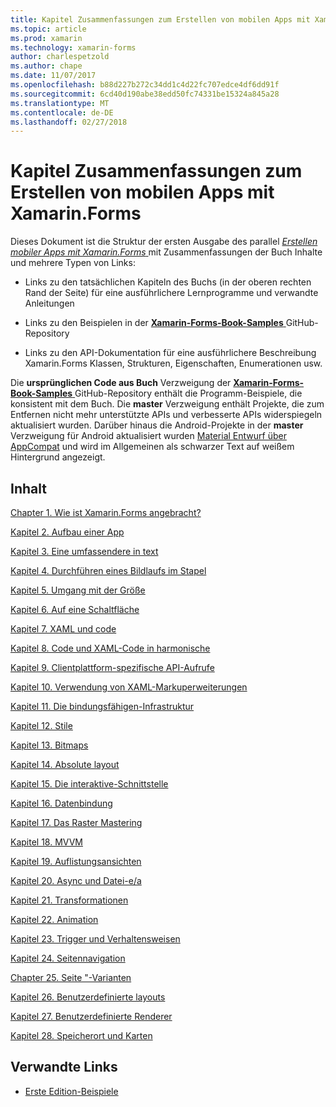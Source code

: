 ```yaml
---
title: Kapitel Zusammenfassungen zum Erstellen von mobilen Apps mit Xamarin.Forms
ms.topic: article
ms.prod: xamarin
ms.technology: xamarin-forms
author: charlespetzold
ms.author: chape
ms.date: 11/07/2017
ms.openlocfilehash: b88d227b272c34dd1c4d22fc707edce4df6dd91f
ms.sourcegitcommit: 6cd40d190abe38edd50fc74331be15324a845a28
ms.translationtype: MT
ms.contentlocale: de-DE
ms.lasthandoff: 02/27/2018
---
```

# <a name="chapter-summaries-for-creating-mobile-apps-with-xamarinforms"></a>Kapitel Zusammenfassungen zum Erstellen von mobilen Apps mit Xamarin.Forms

Dieses Dokument ist die Struktur der ersten Ausgabe des parallel [ *Erstellen mobiler Apps mit Xamarin.Forms* ](~/xamarin-forms/creating-mobile-apps-xamarin-forms/index.md) mit Zusammenfassungen der Buch Inhalte und mehrere Typen von Links:

- Links zu den tatsächlichen Kapiteln des Buchs (in der oberen rechten Rand der Seite) für eine ausführlichere Lernprogramme und verwandte Anleitungen

- Links zu den Beispielen in der [ **Xamarin-Forms-Book-Samples** ](https://github.com/xamarin/xamarin-forms-book-samples) GitHub-Repository

- Links zu den API-Dokumentation für eine ausführlichere Beschreibung Xamarin.Forms Klassen, Strukturen, Eigenschaften, Enumerationen usw.

Die **ursprünglichen Code aus Buch** Verzweigung der [ **Xamarin-Forms-Book-Samples** ](https://github.com/xamarin/xamarin-forms-book-samples) GitHub-Repository enthält die Programm-Beispiele, die konsistent mit dem Buch. Die **master** Verzweigung enthält Projekte, die zum Entfernen nicht mehr unterstützte APIs und verbesserte APIs widerspiegeln aktualisiert wurden. Darüber hinaus die Android-Projekte in der **master** Verzweigung für Android aktualisiert wurden [Material Entwurf über AppCompat](~/xamarin-forms/platform/android/index.md) und wird im Allgemeinen als schwarzer Text auf weißem Hintergrund angezeigt.

## <a name="contents"></a>Inhalt

[Chapter 1. Wie ist Xamarin.Forms angebracht?](chapter01.md)

[Kapitel 2. Aufbau einer App](chapter02.md)

[Kapitel 3. Eine umfassendere in text](chapter03.md)

[Kapitel 4. Durchführen eines Bildlaufs im Stapel](chapter04.md)

[Kapitel 5. Umgang mit der Größe](chapter05.md)

[Kapitel 6. Auf eine Schaltfläche](chapter06.md)

[Kapitel 7. XAML und code](chapter07.md)

[Kapitel 8. Code und XAML-Code in harmonische](chapter08.md)

[Kapitel 9. Clientplattform-spezifische API-Aufrufe](chapter09.md)

[Kapitel 10. Verwendung von XAML-Markuperweiterungen](chapter10.md)

[Kapitel 11. Die bindungsfähigen-Infrastruktur](chapter11.md)

[Kapitel 12. Stile](chapter12.md)

[Kapitel 13. Bitmaps](chapter13.md)

[Kapitel 14. Absolute layout](chapter14.md)

[Kapitel 15. Die interaktive-Schnittstelle](chapter15.md)

[Kapitel 16. Datenbindung](chapter16.md)

[Kapitel 17. Das Raster Mastering](chapter17.md)

[Kapitel 18. MVVM](chapter18.md)

[Kapitel 19. Auflistungsansichten](chapter19.md)

[Kapitel 20. Async und Datei-e/a](chapter20.md)

[Kapitel 21. Transformationen](chapter21.md)

[Kapitel 22. Animation](chapter22.md)

[Kapitel 23. Trigger und Verhaltensweisen](chapter23.md)

[Kapitel 24. Seitennavigation](chapter24.md)

[Chapter 25. Seite "-Varianten](chapter25.md)

[Kapitel 26. Benutzerdefinierte layouts](chapter26.md)

[Kapitel 27. Benutzerdefinierte Renderer](chapter27.md)

[Kapitel 28. Speicherort und Karten](chapter28.md)



## <a name="related-links"></a>Verwandte Links

- [Erste Edition-Beispiele](https://github.com/xamarin/xamarin-forms-book-samples)
